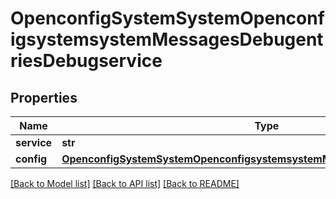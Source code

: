 # OpenconfigSystemSystemOpenconfigsystemsystemMessagesDebugentriesDebugservice

## Properties
Name | Type | Description | Notes
------------ | ------------- | ------------- | -------------
**service** | **str** |  | 
**config** | [**OpenconfigSystemSystemOpenconfigsystemsystemMessagesDebugentriesConfig**](OpenconfigSystemSystemOpenconfigsystemsystemMessagesDebugentriesConfig.md) |  | [optional] 

[[Back to Model list]](../README.md#documentation-for-models) [[Back to API list]](../README.md#documentation-for-api-endpoints) [[Back to README]](../README.md)


